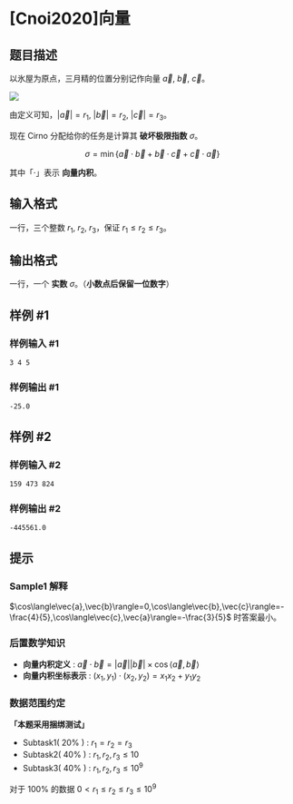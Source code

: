 # [Cnoi2020]向量

## 题目描述

以氷屋为原点，三月精的位置分别记作向量 $\vec{a}$, $\vec{b}$, $\vec{c}$。

![](https://cdn.luogu.com.cn/upload/image_hosting/j3u0l3no.png)

由定义可知，$|\vec{a}|=r_1$, $|\vec{b}|=r_2$, $|\vec{c}|=r_3$。

现在 Cirno 分配给你的任务是计算其 **破坏极限指数** $\sigma$。

$$\sigma=\min\{\vec{a}\cdot\vec{b}+\vec{b}\cdot\vec{c}+\vec{c}\cdot\vec{a}\}$$

其中「$\cdot$」表示 **向量内积**。

## 输入格式

一行，三个整数 $r_1$, $r_2$, $r_3$，保证 $r_1 \le r_2 \le r_3$。

## 输出格式

一行，一个 **实数** $\sigma$。（**小数点后保留一位数字**）

## 样例 #1

### 样例输入 #1
```
3 4 5
```

### 样例输出 #1

```
-25.0
```

## 样例 #2

### 样例输入 #2
```
159 473 824
```

### 样例输出 #2

```
-445561.0
```

## 提示

### Sample1 解释

$\cos\langle\vec{a},\vec{b}\rangle=0,\cos\langle\vec{b},\vec{c}\rangle=-\frac{4}{5},\cos\langle\vec{c},\vec{a}\rangle=-\frac{3}{5}$ 时答案最小。

### 后置数学知识
 - **向量内积定义** : $\vec{a}\cdot\vec{b}=|\vec{a}||\vec{b}|\times \cos\langle\vec{a},\vec{b}\rangle$
 - **向量内积坐标表示** : $(x_1,y_1)\cdot(x_2,y_2)=x_1x_2+y_1y_2$

### 数据范围约定

**「本题采用捆绑测试」**

 - Subtask1( $20\%$ ) : $r_1=r_2=r_3$
 - Subtask2( $40\%$ ) : $r_1,r_2,r_3 \le 10$
 - Subtask3( $40\%$ ) : $r_1,r_2,r_3 \le 10^9$

对于 $100\%$ 的数据 $0 < r_1 \le r_2 \le r_3 \le 10^9$
